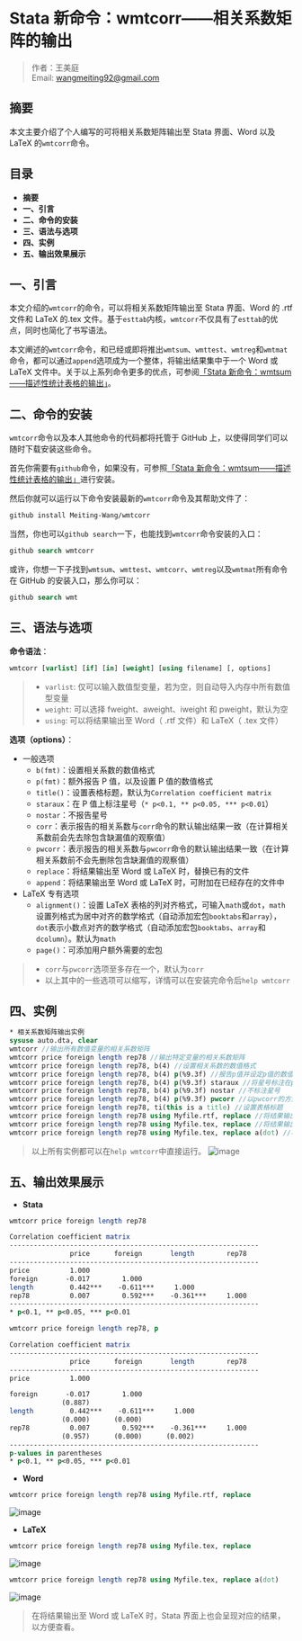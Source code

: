 # Stata 新命令：wmtcorr——相关系数矩阵的输出

> 作者：王美庭  
> Email: wangmeiting92@gmail.com

## 摘要

本文主要介绍了个人编写的可将相关系数矩阵输出至 Stata 界面、Word 以及 LaTeX 的`wmtcorr`命令。

## 目录

- **摘要**
- **一、引言**
- **二、命令的安装**
- **三、语法与选项**
- **四、实例**
- **五、输出效果展示**

## 一、引言

本文介绍的`wmtcorr`的命令，可以将相关系数矩阵输出至 Stata 界面、Word 的 .rtf 文件和 LaTeX 的.tex 文件。基于`esttab`内核，`wmtcorr`不仅具有了`esttab`的优点，同时也简化了书写语法。

本文阐述的`wmtcorr`命令，和已经或即将推出`wmtsum`、`wmttest`、`wmtreg`和`wmtmat`命令，都可以通过`append`选项成为一个整体，将输出结果集中于一个 Word 或 LaTeX 文件中。关于以上系列命令更多的优点，可参阅[「Stata 新命令：wmtsum——描述性统计表格的输出」](https://mp.weixin.qq.com/s/oLgXf0KTgoePOnN1mJUllA)。

## 二、命令的安装

`wmtcorr`命令以及本人其他命令的代码都将托管于 GitHub 上，以使得同学们可以随时下载安装这些命令。

首先你需要有`github`命令，如果没有，可参照[「Stata 新命令：wmtsum——描述性统计表格的输出」](https://mp.weixin.qq.com/s/oLgXf0KTgoePOnN1mJUllA)进行安装。

然后你就可以运行以下命令安装最新的`wmtcorr`命令及其帮助文件了：

```stata
github install Meiting-Wang/wmtcorr
```

当然，你也可以`github search`一下，也能找到`wmtcorr`命令安装的入口：

```stata
github search wmtcorr
```

或许，你想一下子找到`wmtsum`、`wmttest`、`wmtcorr`、`wmtreg`以及`wmtmat`所有命令在 GitHub 的安装入口，那么你可以：

```stata
github search wmt
```

## 三、语法与选项

**命令语法**：

```stata
wmtcorr [varlist] [if] [in] [weight] [using filename] [, options]
```

> - `varlist`: 仅可以输入数值型变量，若为空，则自动导入内存中所有数值型变量
> - `weight`: 可以选择 fweight、aweight、iweight 和 pweight，默认为空
> - `using`: 可以将结果输出至 Word（ .rtf 文件）和 LaTeX（ .tex 文件）

**选项（options）**：

- 一般选项
  - `b(fmt)`：设置相关系数的数值格式
  - `p(fmt)`：额外报告 P 值，以及设置 P 值的数值格式
  - `title()`：设置表格标题，默认为`Correlation coefficient matrix`
  - `staraux`：在 P 值上标注星号（`* p<0.1, ** p<0.05, *** p<0.01`）
  - `nostar`：不报告星号
  - `corr`：表示报告的相关系数与`corr`命令的默认输出结果一致（在计算相关系数前会先去除包含缺漏值的观察值）
  - `pwcorr`：表示报告的相关系数与`pwcorr`命令的默认输出结果一致（在计算相关系数前不会先删除包含缺漏值的观察值）
  - `replace`：将结果输出至 Word 或 LaTeX 时，替换已有的文件
  - `append`：将结果输出至 Word 或 LaTeX 时，可附加在已经存在的文件中
- LaTeX 专有选项
  - `alignment()`：设置 LaTeX 表格的列对齐格式，可输入`math`或`dot`，`math`设置列格式为居中对齐的数学格式（自动添加宏包`booktabs`和`array`），`dot`表示小数点对齐的数学格式（自动添加宏包`booktabs`、`array`和`dcolumn`）。默认为`math`
  - `page()`：可添加用户额外需要的宏包

> - `corr`与`pwcorr`选项至多存在一个，默认为`corr`
> - 以上其中的一些选项可以缩写，详情可以在安装完命令后`help wmtcorr`

## 四、实例

```stata
* 相关系数矩阵输出实例
sysuse auto.dta, clear
wmtcorr //输出所有数值变量的相关系数矩阵
wmtcorr price foreign length rep78 //输出特定变量的相关系数矩阵
wmtcorr price foreign length rep78, b(4) //设置相关系数的数值格式
wmtcorr price foreign length rep78, b(4) p(%9.3f) //报告p值并设定p值的数值格式
wmtcorr price foreign length rep78, b(4) p(%9.3f) staraux //将星号标注在p值上
wmtcorr price foreign length rep78, b(4) p(%9.3f) nostar //不标注星号
wmtcorr price foreign length rep78, b(4) p(%9.3f) pwcorr //以pwcorr的方式报告相关系数矩阵
wmtcorr price foreign length rep78, ti(this is a title) //设置表格标题
wmtcorr price foreign length rep78 using Myfile.rtf, replace //将结果输出至 Word
wmtcorr price foreign length rep78 using Myfile.tex, replace //将结果输出与 LaTeX
wmtcorr price foreign length rep78 using Myfile.tex, replace a(dot) //将 LaTeX 列表格格式设置为小数点对齐
```

> 以上所有实例都可以在`help wmtcorr`中直接运行。
> ![image](https://user-images.githubusercontent.com/42256486/81492156-3e074600-92c8-11ea-98dc-00352c4e4c40.png)

## 五、输出效果展示

- **Stata**

```stata
wmtcorr price foreign length rep78
```

```stata
Correlation coefficient matrix
--------------------------------------------------------------
               price      foreign       length        rep78
--------------------------------------------------------------
price          1.000
foreign       -0.017        1.000
length         0.442***    -0.611***     1.000
rep78          0.007        0.592***    -0.361***     1.000
--------------------------------------------------------------
* p<0.1, ** p<0.05, *** p<0.01
```

```stata
wmtcorr price foreign length rep78, p
```

```stata
Correlation coefficient matrix
--------------------------------------------------------------
               price      foreign       length        rep78
--------------------------------------------------------------
price          1.000

foreign       -0.017        1.000
             (0.887)
length         0.442***    -0.611***     1.000
             (0.000)      (0.000)
rep78          0.007        0.592***    -0.361***     1.000
             (0.957)      (0.000)      (0.002)
--------------------------------------------------------------
p-values in parentheses
* p<0.1, ** p<0.05, *** p<0.01
```

- **Word**

```stata
wmtcorr price foreign length rep78 using Myfile.rtf, replace
```

![image](https://user-images.githubusercontent.com/42256486/81492162-4495bd80-92c8-11ea-9c4e-789105b08ef7.png)

- **LaTeX**

```stata
wmtcorr price foreign length rep78 using Myfile.tex, replace
```

![image](https://user-images.githubusercontent.com/42256486/81492165-48294480-92c8-11ea-8b16-7b9b17f1cd0d.png)

```stata
wmtcorr price foreign length rep78 using Myfile.tex, replace a(dot)
```

![image](https://user-images.githubusercontent.com/42256486/81492166-4c556200-92c8-11ea-8f55-da4ec04862f7.png)


> 在将结果输出至 Word 或 LaTeX 时，Stata 界面上也会呈现对应的结果，以方便查看。
